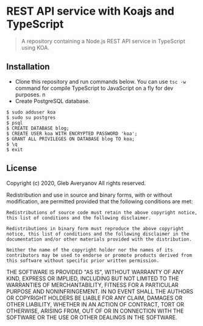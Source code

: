# REST API service with Koajs and TypeScript

> A repository containing a Node.js REST API service in TypeScript using KOA.  

## Installation

- Clone this repository and run commands below. You can use `tsc -w` command for compile TypeScript to JavaScript on a fly for dev purposes. 
n
- Create PostgreSQL database.

```shell
$ sudo adduser koa
$ sudo su postgres
$ psql
$ CREATE DATABASE blog;
$ CREATE USER koa WITH ENCRYPTED PASSWORD 'koa';
$ GRANT ALL PRIVILEGES ON DATABASE blog TO koa;
$ \q
$ exit
```

## License

Copyright (c) 2020, Gleb Averyanov All rights reserved.

Redistribution and use in source and binary forms, with or without modification, are permitted provided that the following conditions are met:

    Redistributions of source code must retain the above copyright notice, this list of conditions and the following disclaimer.

    Redistributions in binary form must reproduce the above copyright notice, this list of conditions and the following disclaimer in the documentation and/or other materials provided with the distribution.

    Neither the name of the copyright holder nor the names of its contributors may be used to endorse or promote products derived from this software without specific prior written permission.

THE SOFTWARE IS PROVIDED "AS IS", WITHOUT WARRANTY OF ANY KIND, EXPRESS OR IMPLIED, INCLUDING BUT NOT LIMITED TO THE WARRANTIES OF MERCHANTABILITY, FITNESS FOR A PARTICULAR PURPOSE AND NONINFRINGEMENT. IN NO EVENT SHALL THE AUTHORS OR COPYRIGHT HOLDERS BE LIABLE FOR ANY CLAIM, DAMAGES OR OTHER LIABILITY, WHETHER IN AN ACTION OF CONTRACT, TORT OR OTHERWISE, ARISING FROM, OUT OF OR IN CONNECTION WITH THE SOFTWARE OR THE USE OR OTHER DEALINGS IN THE SOFTWARE.